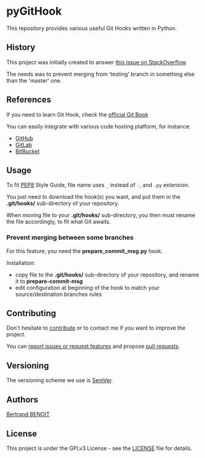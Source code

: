 # pyGitHook
This repository provides various useful Git Hooks written in Python.

## History
This project was initially created to answer [this issue on StackOverflow](https://stackoverflow.com/a/53284942/10524205).

The needs was to prevent merging from 'testing' branch in something else than the 'master' one.

## References
If you need to learn Git Hook, check the [official Git Book](https://git-scm.com/book/en/v2/Customizing-Git-Git-Hooks)

You can easily integrate with various code hosting platform, for instance:

 - [GitHub](https://developer.github.com/webhooks/)
 - [GitLab](https://docs.gitlab.com/ee/administration/custom_hooks.html)
 - [BitBucket](https://confluence.atlassian.com/bitbucketserver/using-repository-hooks-776639836.html)

## Usage
To fit [PEP8](https://www.python.org/dev/peps/pep-0008) Style Guide, file name uses `_` instead of `-`, and `.py` extension.

You just need to download the hook(s) you want, and put them in the **.git/hooks/** sub-directory of your repository.

When moving file to your **.git/hooks/** sub-directory, you then must rename the file accordingly, to fit what Git awaits.

### Prevent merging between some branches
For this feature, you need the **prepare_commit_msg.py** hook.

Installation:
 - copy file to the **.git/hooks/** sub-directory of your repository, and rename it to **prepare-commit-msg**
 - edit configuration at beginning of the hook to match your source/destination branches rules

## Contributing
Don't hesitate to [contribute](https://opensource.guide/how-to-contribute/) or to contact me if you want to improve the project.

You can [report issues or request features](https://github.com/bertrand-benoit/pyGitHook/issues) and propose [pull requests](https://github.com/bertrand-benoit/pyGitHook/pulls).

## Versioning
The versioning scheme we use is [SemVer](http://semver.org/).

## Authors
[Bertrand BENOIT](mailto:contact@bertrand-benoit.net)

## License
This project is under the GPLv3 License - see the [LICENSE](LICENSE) file for details.
